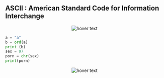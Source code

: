 ## ASCII : American Standard Code for Information Interchange

<p align="center">
  <img src="https://media.discordapp.net/attachments/770868718132658206/771901899288608798/unknown.png" title="hover text">
</p>

```python
a = "a"
b = ord(a)
print (b)
sex = 97
porn = chr(sex)
print(porn)
```

<p align="center">
  <img src="https://media.discordapp.net/attachments/770868718132658206/771901862618071060/unknown.png" title="hover text">
</p>
